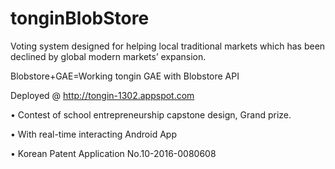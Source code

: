 # tonginBlobStore
Voting system designed for helping local traditional markets which has been declined by
global modern markets’ expansion.

Blobstore+GAE=Working tongin GAE with Blobstore API

Deployed @
http://tongin-1302.appspot.com

•	Contest of school entrepreneurship capstone design, Grand prize.

• With real-time interacting Android App

• Korean Patent Application No.10-2016-0080608
